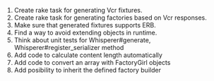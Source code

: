 1. Create rake task for generating Vcr fixtures.
2. Create rake task for generating factories based on Vcr responses.
3. Make sure that generated fixtures supports ERB.
4. Find a way to avoid extending objects in runtime.
5. Think about unit tests for Whisperer#generate, Whisperer#register_serializer method
6. Add code to calculate content length automatically
7. Add code to convert an array with FactoryGirl objects
8. Add posibility to inherit the defined factory builder
